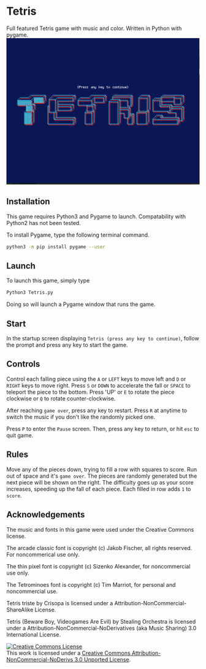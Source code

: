 # Tetris
Full featured Tetris game with music and color. Written in Python with pygame.
![Alt text](Title.png?raw=true "Title")
## Installation
This game requires Python3 and Pygame to launch. Compatability with Python2 has not been tested.

To install Pygame, type the following terminal command.
```sh
python3 -m pip install pygame --user
```
## Launch
To launch this game, simply type
```sh
Python3 Tetris.py
```
Doing so will launch a Pygame window that runs the game. 

## Start
In the startup screen displaying `Tetris (press any key to continue)`, follow the prompt and press any key to start the game.

## Controls
Control each falling piece using the `A` or `LEFT` keys to move left and `D` or `RIGHT` keys to move right. Press `S` or `DOWN` to accelerate the fall or `SPACE` to teleport the piece to the bottom. Press 'UP' or `E` to rotate the piece clockwise or `Q` to rotate counter-clockwise. 

After reaching `game over`, press any key to restart. Press `R` at anytime to switch the music if you don't like the randomly picked one.

Press `P` to enter the `Pause` screen. Then, press any key to return, or hit `esc` to quit game.

## Rules
Move any of the pieces down, trying to fill a row with squares to score. Run out of space and it's `game over`. The pieces are randomly generated but the next piece will be shown on the right. The difficulty goes up as your score increases, speeding up the fall of each piece. Each filled in row adds `1` to `score`.

## Acknowledgements
The music and fonts in this game were used under the Creative Commons license. 

The arcade classic font is copyright (c) Jakob Fischer,  all rights reserved. For noncommerical use only.

The thin pixel font is copyright (c) Sizenko Alexander, for noncommercial use only.

The Tetrominoes font is copyright (c) Tim Marriot, for personal and noncommercial use.

Tetris triste by Crisopa is licensed under a Attribution-NonCommercial-ShareAlike License.

Tetris (Beware Boy, Videogames Are Evil) by Stealing Orchestra is licensed under a Attribution-NonCommercial-NoDerivatives (aka Music Sharing) 3.0 International License.

<a rel="license" href="http://creativecommons.org/licenses/by-nc-nd/3.0/"><img alt="Creative Commons License" style="border-width:0" src="https://i.creativecommons.org/l/by-nc-nd/3.0/88x31.png" /></a><br />This work is licensed under a <a rel="license" href="http://creativecommons.org/licenses/by-nc-nd/3.0/">Creative Commons Attribution-NonCommercial-NoDerivs 3.0 Unported License</a>.


